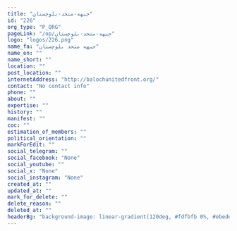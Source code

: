 ```yaml
---
title: "جبهه-متحد-بلوچستان"
id: "226"
org_type: "P_ORG"
pageLink: "/op/جبهه-متحد-بلوچستان"
logo: "logos/226.png"
name_fa: "جبهه متحد بلوچستان"
name_en: ""
name_short: ""
location: ""
post_location: ""
internetAddress: "http://balochunitedfront.org/"
contact: "No contact info"
phone: ""
about: ""
expertise: ""
history: ""
manifest: ""
coc: ""
estimation_of_members: ""
political_orientation: ""
markForEdit: ""
social_telegram: ""
social_facebook: "None"
social_youtube: ""
social_x: "None"
social_instagram: "None"
created_at: ""
updated_at: ""
mark_for_delete: ""
delete_reason: ""
deleted_at: ""
headerBg: "background-image: linear-gradient(120deg, #fdfbfb 0%, #ebedee 100%);"
---
```

